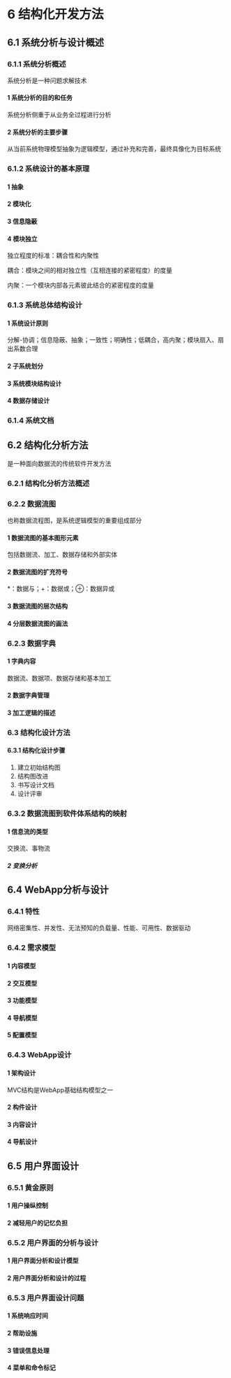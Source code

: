 # 6 结构化开发方法

## 6.1 系统分析与设计概述

### 6.1.1 系统分析概述

系统分析是一种问题求解技术

#### 1 系统分析的目的和任务

系统分析侧重于从业务全过程进行分析

#### 2 系统分析的主要步骤

从当前系统物理模型抽象为逻辑模型，通过补充和完善，最终具像化为目标系统

### 6.1.2 系统设计的基本原理

#### 1 抽象

#### 2 模块化

#### 3 信息隐蔽

#### 4 模块独立

独立程度的标准：耦合性和内聚性

耦合：模块之间的相对独立性（互相连接的紧密程度）的度量

内聚：一个模块内部各元素彼此结合的紧密程度的度量

### 6.1.3 系统总体结构设计

#### 1 系统设计原则

分解-协调；信息隐蔽、抽象；一致性；明确性；低耦合，高内聚；模块扇入、扇出系数合理

#### 2 子系统划分

#### 3 系统模块结构设计

#### 4 数据存储设计

### 6.1.4 系统文档

## 6.2 结构化分析方法

是一种面向数据流的传统软件开发方法

### 6.2.1 结构化分析方法概述

### 6.2.2 数据流图

也称数据流程图，是系统逻辑模型的重要组成部分

#### 1 数据流图的基本图形元素

包括数据流、加工、数据存储和外部实体

#### 2 数据流图的扩充符号

*：数据与；+：数据或；⊕：数据异或

#### 3 数据流图的层次结构

#### 4 分层数据流图的画法

### 6.2.3 数据字典

#### 1 字典内容

数据流、数据项、数据存储和基本加工

#### 2 数据字典管理

#### 3 加工逻辑的描述

### 6.3 结构化设计方法

#### 6.3.1 结构化设计步骤

1. 建立初始结构图
2. 结构图改进
3. 书写设计文档
4. 设计评审

### 6.3.2 数据流图到软件体系结构的映射

#### 1 信息流的类型

交换流、事物流

##### 2 变换分析

## 6.4 WebApp分析与设计

### 6.4.1 特性

网络密集性、并发性、无法预知的负载量、性能、可用性、数据驱动

### 6.4.2 需求模型

#### 1 内容模型

#### 2 交互模型

#### 3 功能模型

#### 4 导航模型

#### 5 配置模型

### 6.4.3 WebApp设计

#### 1 架构设计

MVC结构是WebApp基础结构模型之一

#### 2 构件设计

#### 3 内容设计

#### 4 导航设计

## 6.5 用户界面设计

### 6.5.1 黄金原则

#### 1 用户操纵控制

#### 2 减轻用户的记忆负担

### 6.5.2 用户界面的分析与设计

#### 1 用户界面分析和设计模型

#### 2 用户界面分析和设计的过程

### 6.5.3 用户界面设计问题

#### 1 系统响应时间

#### 2 帮助设施

#### 3 错误信息处理

#### 4 菜单和命令标记

